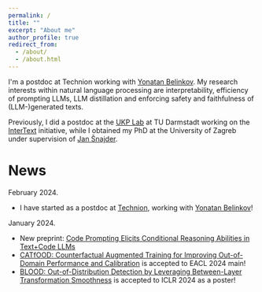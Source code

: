 ```yaml
---
permalink: /
title: ""
excerpt: "About me"
author_profile: true
redirect_from: 
  - /about/
  - /about.html
---
```


I'm a postdoc at Technion working with [Yonatan Belinkov](https://belinkov.com/). My research interests within natural language processing are interpretability, efficiency of prompting LLMs, LLM distillation and enforcing safety and faithfulness of (LLM-)generated texts.

Previously, I did a postdoc at the [UKP Lab](https://www.informatik.tu-darmstadt.de/ukp/ukp_home/index.en.jsp) at TU Darmstadt working on the [InterText](https://intertext.ukp-lab.de/) initiative, while I obtained my PhD at the University of Zagreb under supervision of [Jan Šnajder](http://www.zemris.fer.hr/~jan/).

News
======
February 2024.
- I have started as a postdoc at [Technion](https://www.technion.ac.il/en/home-2/), working with [Yonatan Belinkov](https://belinkov.com/)!

January 2024.
- New preprint: [Code Prompting Elicits Conditional Reasoning Abilities in Text+Code LLMs](https://arxiv.org/abs/2401.10065)
- [CATfOOD: Counterfactual Augmented Training for Improving Out-of-Domain Performance and Calibration](https://arxiv.org/abs/2309.07822) is accepted to EACL 2024 main!
- [BLOOD: Out-of-Distribution Detection by Leveraging Between-Layer Transformation Smoothness](https://arxiv.org/abs/2310.02832) is accepted to ICLR 2024 as a poster!
